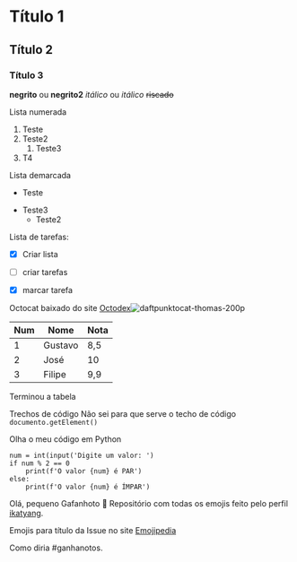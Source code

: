 # Título 1
## Título 2
### Título 3
**negrito** ou __negrito2__
*itálico* ou _itálico_
~~riscado~~

Lista numerada
1. Teste
0. Teste2
   1. Teste3
4. T4

Lista demarcada
* Teste
- Teste3
   * Teste2

Lista de tarefas:
- [x] Criar lista
- [ ] criar tarefas
- [x] marcar tarefa


Octocat baixado do site [Octodex](https://octodex.github.com/daftpunktocat-thomas/)![daftpunktocat-thomas-200p](https://user-images.githubusercontent.com/52473082/236475459-7204d988-5723-4910-9112-4002da08f1fd.gif)

Num | Nome | Nota
---|---|---
1|Gustavo|8,5
2|José|10
3|Filipe|9,9

Terminou a tabela

Trechos de código
Não sei para que serve o techo de código `documento.getElement()`

Olha o meu código em Python
```
num = int(input('Digite um valor: ')
if num % 2 == 0
    print(f'O valor {num} é PAR')
else:
    print(f'O valor {num} é ÍMPAR')

```

Olá, pequeno Gafanhoto 🖖
Repositório com todas os emojis feito pelo perfil [ikatyang](https://github.com/ikatyang/emoji-cheat-sheet).

Emojis para título da Issue no site [Emojipedia](https://emojipedia.org/)

Como diria #ganhanotos. 
